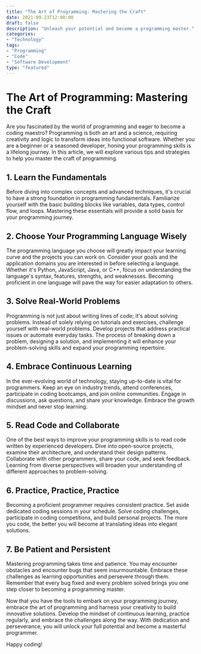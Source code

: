 ```yaml
---
title: "The Art of Programming: Mastering the Craft"
date: 2021-09-23T12:00:00
draft: false
description: "Unleash your potential and become a programming master."
categories:
- "Technology"
tags:
- "Programming"
- "Code"
- "Software Development"
type: "featured"
---
```


# The Art of Programming: Mastering the Craft

Are you fascinated by the world of programming and eager to become a coding maestro? Programming is both an art and a science, requiring creativity and logic to transform ideas into functional software. Whether you are a beginner or a seasoned developer, honing your programming skills is a lifelong journey. In this article, we will explore various tips and strategies to help you master the craft of programming.

## 1. Learn the Fundamentals

Before diving into complex concepts and advanced techniques, it's crucial to have a strong foundation in programming fundamentals. Familiarize yourself with the basic building blocks like variables, data types, control flow, and loops. Mastering these essentials will provide a solid basis for your programming journey.

## 2. Choose Your Programming Language Wisely

The programming language you choose will greatly impact your learning curve and the projects you can work on. Consider your goals and the application domains you are interested in before selecting a language. Whether it's Python, JavaScript, Java, or C++, focus on understanding the language's syntax, features, strengths, and weaknesses. Becoming proficient in one language will pave the way for easier adaptation to others.

## 3. Solve Real-World Problems

Programming is not just about writing lines of code; it's about solving problems. Instead of solely relying on tutorials and exercises, challenge yourself with real-world problems. Develop projects that address practical issues or automate everyday tasks. The process of breaking down a problem, designing a solution, and implementing it will enhance your problem-solving skills and expand your programming repertoire.

## 4. Embrace Continuous Learning

In the ever-evolving world of technology, staying up-to-date is vital for programmers. Keep an eye on industry trends, attend conferences, participate in coding bootcamps, and join online communities. Engage in discussions, ask questions, and share your knowledge. Embrace the growth mindset and never stop learning.

## 5. Read Code and Collaborate

One of the best ways to improve your programming skills is to read code written by experienced developers. Dive into open-source projects, examine their architecture, and understand their design patterns. Collaborate with other programmers, share your code, and seek feedback. Learning from diverse perspectives will broaden your understanding of different approaches to problem-solving.

## 6. Practice, Practice, Practice

Becoming a proficient programmer requires consistent practice. Set aside dedicated coding sessions in your schedule. Solve coding challenges, participate in coding competitions, and build personal projects. The more you code, the better you will become at translating ideas into elegant solutions.

## 7. Be Patient and Persistent

Mastering programming takes time and patience. You may encounter obstacles and encounter bugs that seem insurmountable. Embrace these challenges as learning opportunities and persevere through them. Remember that every bug fixed and every problem solved brings you one step closer to becoming a programming master.

Now that you have the tools to embark on your programming journey, embrace the art of programming and harness your creativity to build innovative solutions. Develop the mindset of continuous learning, practice regularly, and embrace the challenges along the way. With dedication and perseverance, you will unlock your full potential and become a masterful programmer.

Happy coding!

